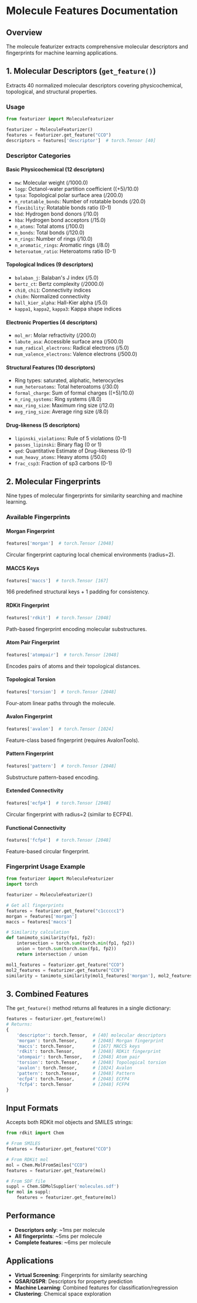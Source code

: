 # Molecule Features Documentation

## Overview
The molecule featurizer extracts comprehensive molecular descriptors and fingerprints for machine learning applications.

## 1. Molecular Descriptors (`get_feature()`)

Extracts 40 normalized molecular descriptors covering physicochemical, topological, and structural properties.

### Usage
```python
from featurizer import MoleculeFeaturizer

featurizer = MoleculeFeaturizer()
features = featurizer.get_feature("CCO")
descriptors = features['descriptor']  # torch.Tensor [40]
```

### Descriptor Categories

#### Basic Physicochemical (12 descriptors)
- `mw`: Molecular weight (/1000.0)
- `logp`: Octanol-water partition coefficient ((+5)/10.0)
- `tpsa`: Topological polar surface area (/200.0)
- `n_rotatable_bonds`: Number of rotatable bonds (/20.0)
- `flexibility`: Rotatable bonds ratio (0-1)
- `hbd`: Hydrogen bond donors (/10.0)
- `hba`: Hydrogen bond acceptors (/15.0)
- `n_atoms`: Total atoms (/100.0)
- `n_bonds`: Total bonds (/120.0)
- `n_rings`: Number of rings (/10.0)
- `n_aromatic_rings`: Aromatic rings (/8.0)
- `heteroatom_ratio`: Heteroatoms ratio (0-1)

#### Topological Indices (9 descriptors)
- `balaban_j`: Balaban's J index (/5.0)
- `bertz_ct`: Bertz complexity (/2000.0)
- `chi0`, `chi1`: Connectivity indices
- `chi0n`: Normalized connectivity
- `hall_kier_alpha`: Hall-Kier alpha (/5.0)
- `kappa1`, `kappa2`, `kappa3`: Kappa shape indices

#### Electronic Properties (4 descriptors)
- `mol_mr`: Molar refractivity (/200.0)
- `labute_asa`: Accessible surface area (/500.0)
- `num_radical_electrons`: Radical electrons (/5.0)
- `num_valence_electrons`: Valence electrons (/500.0)

#### Structural Features (10 descriptors)
- Ring types: saturated, aliphatic, heterocycles
- `num_heteroatoms`: Total heteroatoms (/30.0)
- `formal_charge`: Sum of formal charges ((+5)/10.0)
- `n_ring_systems`: Ring systems (/8.0)
- `max_ring_size`: Maximum ring size (/12.0)
- `avg_ring_size`: Average ring size (/8.0)

#### Drug-likeness (5 descriptors)
- `lipinski_violations`: Rule of 5 violations (0-1)
- `passes_lipinski`: Binary flag (0 or 1)
- `qed`: Quantitative Estimate of Drug-likeness (0-1)
- `num_heavy_atoms`: Heavy atoms (/50.0)
- `frac_csp3`: Fraction of sp3 carbons (0-1)

## 2. Molecular Fingerprints

Nine types of molecular fingerprints for similarity searching and machine learning.

### Available Fingerprints

#### Morgan Fingerprint
```python
features['morgan']  # torch.Tensor [2048]
```
Circular fingerprint capturing local chemical environments (radius=2).

#### MACCS Keys
```python
features['maccs']  # torch.Tensor [167]
```
166 predefined structural keys + 1 padding for consistency.

#### RDKit Fingerprint
```python
features['rdkit']  # torch.Tensor [2048]
```
Path-based fingerprint encoding molecular substructures.

#### Atom Pair Fingerprint
```python
features['atompair']  # torch.Tensor [2048]
```
Encodes pairs of atoms and their topological distances.

#### Topological Torsion
```python
features['torsion']  # torch.Tensor [2048]
```
Four-atom linear paths through the molecule.

#### Avalon Fingerprint
```python
features['avalon']  # torch.Tensor [1024]
```
Feature-class based fingerprint (requires AvalonTools).

#### Pattern Fingerprint
```python
features['pattern']  # torch.Tensor [2048]
```
Substructure pattern-based encoding.

#### Extended Connectivity
```python
features['ecfp4']  # torch.Tensor [2048]
```
Circular fingerprint with radius=2 (similar to ECFP4).

#### Functional Connectivity
```python
features['fcfp4']  # torch.Tensor [2048]
```
Feature-based circular fingerprint.

### Fingerprint Usage Example
```python
from featurizer import MoleculeFeaturizer
import torch

featurizer = MoleculeFeaturizer()

# Get all fingerprints
features = featurizer.get_feature("c1ccccc1")
morgan = features['morgan']
maccs = features['maccs']

# Similarity calculation
def tanimoto_similarity(fp1, fp2):
    intersection = torch.sum(torch.min(fp1, fp2))
    union = torch.sum(torch.max(fp1, fp2))
    return intersection / union

mol1_features = featurizer.get_feature("CCO")
mol2_features = featurizer.get_feature("CCN")
similarity = tanimoto_similarity(mol1_features['morgan'], mol2_features['morgan'])
```

## 3. Combined Features

The `get_feature()` method returns all features in a single dictionary:

```python
features = featurizer.get_feature(mol)
# Returns:
{
    'descriptor': torch.Tensor,  # [40] molecular descriptors
    'morgan': torch.Tensor,      # [2048] Morgan fingerprint
    'maccs': torch.Tensor,       # [167] MACCS keys
    'rdkit': torch.Tensor,       # [2048] RDKit fingerprint
    'atompair': torch.Tensor,    # [2048] Atom pair
    'torsion': torch.Tensor,     # [2048] Topological torsion
    'avalon': torch.Tensor,      # [1024] Avalon
    'pattern': torch.Tensor,     # [2048] Pattern
    'ecfp4': torch.Tensor,       # [2048] ECFP4
    'fcfp4': torch.Tensor        # [2048] FCFP4
}
```

## Input Formats

Accepts both RDKit mol objects and SMILES strings:

```python
from rdkit import Chem

# From SMILES
features = featurizer.get_feature("CCO")

# From RDKit mol
mol = Chem.MolFromSmiles("CCO")
features = featurizer.get_feature(mol)

# From SDF file
suppl = Chem.SDMolSupplier('molecules.sdf')
for mol in suppl:
    features = featurizer.get_feature(mol)
```

## Performance
- **Descriptors only**: ~1ms per molecule
- **All fingerprints**: ~5ms per molecule
- **Complete features**: ~6ms per molecule

## Applications
- **Virtual Screening**: Fingerprints for similarity searching
- **QSAR/QSPR**: Descriptors for property prediction
- **Machine Learning**: Combined features for classification/regression
- **Clustering**: Chemical space exploration
